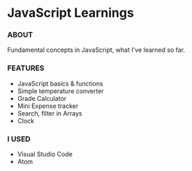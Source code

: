 # JavaScript Learnings

### ABOUT
Fundamental concepts in JavaScript, what I've learned so far.


### FEATURES
<ul>
<li>JavaScript basics & functions
<li>Simple temperature converter</li>
<li>Grade Calculator</li>
<li>Mini Expense tracker</li>
<li>Search, filter in Arrays</li>
<li>Clock</li>

</ul>

### I USED
<ul><li>Visual Studio Code</li>
  <li>Atom</li>
</ul>
